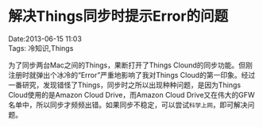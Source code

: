 # 解决Things同步时提示Error的问题  
Date:2013-06-15 11:03   
Tags: 冷知识,Things  

为了同步两台Mac之间的Things，果断打开了Things Clound的同步功能。但刚注册时就弹出个冰冷的“Error”严重地影响了我对Things Cloud的第一印象。经过一番研究，发现错怪了Things，同步时之所以出现种种问题，是因为Things Cloud使用的是Amazon Cloud Drive，而Amazon Cloud Drive又在伟大的GFW名单中，所以同步才频频出错。如果同步不稳定，可以尝试`科学上网`，即可解决问题。